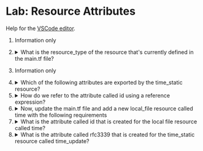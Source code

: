 # Lab: Resource Attributes

Help for the [VSCode editor](https://github.com/kodekloudhub/community-faq/blob/main/docs/vscode-tips.md).

1.  Information only

1.  <details>
    <summary>What is the resource_type of the resource that's currently defined in the main.tf file?</summary>

    Refer to the [documentation](https://registry.terraform.io/providers/hashicorp/time/latest/docs/resources/static)

    </details>

1.  Information only

1.  <details>
    <summary>Which of the following attributes are exported by the time_static resource?</summary>

    Refer to the [documentation](https://registry.terraform.io/providers/hashicorp/time/latest/docs/resources/static), and scroll down to the `Read-Only` section below `Schema`. Compare what is there with the given answers and select the correct one.

    Read-only attributes are exported by a resource, and can be referenced from other resources.

    Note that you cannot assign a value to a read-only attribute in a `.tf` configuration file.

    </details>

1.  <details>
    <summary>How do we refer to the attribute called id using a reference expression?</summary>

    Know that a resource attribute reference is of the form<br/>`resource_type.resource_name.attribute_name`

    > `time_static.time_update.id`

    </details>

1.  <details>
    <summary>Now, update the main.tf file and add a new local_file resource called time with the following requirements</summary>

    * filename: `/root/time.txt`
    * content: `Time stamp of this file is <id from time_update resource>`

    For this, we need to add a `local_file` resource, like in previous labs. However this time, we need to refer to the ID of the `time_static` resource for the content, so we'll be using the expression we determined in Q5.

    1. Update `main.tf` and add new resource

        <details>
        <summary>Reveal</summary>

        ```
        resource "local_file" "time" {
            filename = "/root/time.txt"
            content = "Time stamp of this file is ${time_static.time_update.id}"
        }
        ```
        </details>

    1. Deploy the resources from the terminal

        ```bash
        cd /root/terraform-projects/project-chronos
        terraform init
        terraform plan
        terraform apply
        ```
    </details>

1.  <details>
    <summary>What is the attribute called id that is created for the local file resource called time?</summary>

    Make use of the terraform show command and identify the attribute values.

    ```bash
    cd /root/terraform-projects/project-chronos
    terraform show
    ```

    This will print out the resources that were defined, along with the current values for all their attributes. Find the `id` attribute for the `local_file` resource.

    </details>

1.  <details>
    <summary>What is the attribute called rfc3339 that is created for the time_static resource called time_update?</summary>

    Refer again to the output from `terraform show`. Find the `rfc3339` attribute for the `time_static` resource.

    </details>

